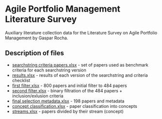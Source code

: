 # Agile Portfolio Management Literature Survey

Auxiliary literature collection data for the Literature Survey on Agile Portfolio Management by Gaspar Rocha.

## Description of files

- [searchstring criteria papers.xlsx](<searchstring criteria papers.xlsx>) - set of papers used as benchmark criteria for each searchstring version
- [results.xlsx](<results.xlsx>) - results of each version of the searchstring and criteria checklist
- [first filter.xlsx](<first filter.xlsx>) - 800 papers and initial filter to 484 papers
- [second filter.xlsx](<second filter.xlsx>) - binary filtration of the 484 papers + inclusion/exlusion criteria
- [final selection metadata.xlsx](<final selection metadata.xlsx>) - 198 papers and metadata
- [concept classification.xlsx](<concept classification.xlsx>) - paper classification into concepts
- [streams.xlsx](<streams.xlsx>) - papers divided by their stream (concept)